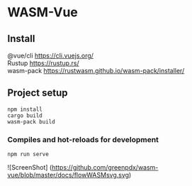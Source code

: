 # WASM-Vue

## Install 
@vue/cli https://cli.vuejs.org/<br>
Rustup https://rustup.rs/<br>
wasm-pack https://rustwasm.github.io/wasm-pack/installer/<br>

## Project setup
```
npm install
cargo build
wasm-pack build
```

### Compiles and hot-reloads for development
```
npm run serve
```
![ScreenShot]
(https://github.com/greenpdx/wasm-vue/blob/master/docs/flowWASMsvg.svg)

```
